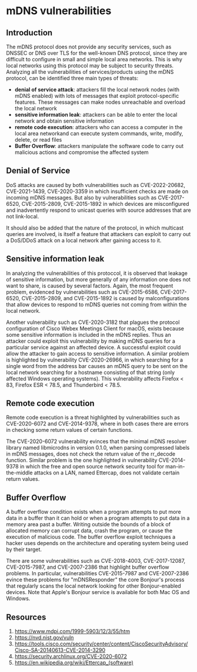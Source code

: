 # mDNS vulnerabilities
## Introduction
The mDNS protocol does not provide any security services, such as DNSSEC or DNS over TLS for the well-known DNS protocol, since they are difficult to configure in small and simple local area networks. This is why local networks using this protocol may be subject to security threats. 
Analyzing all the vulnerabilities of services/products using the mDNS protocol, can be identified three main types of threats:
- **denial of service attack**: attackers fill the local network nodes (with mDNS enabled) with lots of messages that exploit protocol-specific features. These messages can make nodes unreachable and overload the local network
- **sensitive information leak**: attackers can be able to enter the local network and obtain sensitive information
- **remote code execution**: attackers who can access a computer in the local area networkand can execute system commands, write, modify, delete, or read files
- **Buffer Overflow**: attackers manipulate the software code to carry out malicious actions and compromise the affected system 

## Denial of Service
DoS attacks are caused by both vulnerabilities such as CVE-2022-20682, CVE-2021-1439, CVE-2020-3359 in which insufficient checks are made on incoming mDNS messages. But also by vulnerabilities such as CVE-2017-6520, CVE-2015-2809, CVE-2015-1892 in which devices are misconfigured and inadvertently respond to unicast queries with source addresses that are not link-local.

It should also be added that the nature of the protocol, in which multicast queries are involved, is itself a feature that attackers can exploit to carry out a DoS/DDoS attack on a local network after gaining access to it. 

## Sensitive information leak
In analyzing the vulnerabilities of this protoccol, it is observed that leakage of sensitive information, but more generally of any information one does not want to share, is caused by several factors. Again, the most frequent problem, evidenced by vulnerabilities such as CVE-2015-6586, CVE-2017-6520, CVE-2015-2809, and CVE-2015-1892 is caused by malconfigurations that allow devices to respond to mDNS queries not coming from within the local network. 

Another vulnerability such as CVE-2020-3182 that plagues the protocol configuration of Cisco Webex Meetings Client for macOS, exists because some sensitive information is included in the mDNS replies. Thus an attacker could exploit this vulnerability by making mDNS queries for a particular service against an affected device. A successful exploit could allow the attacker to gain access to sensitive information. A similar problem is highlighted by vulnerability CVE-2020-26966, in which searching for a single word from the address bar causes an mDNS query to be sent on the local network searching for a hostname consisting of that string (only affected Windows operating systems). This vulnerability affects Firefox < 83, Firefox ESR < 78.5, and Thunderbird < 78.5.

## Remote code execution
Remote code execution is a threat highlighted by vulnerabilities such as CVE-2020-6072 and CVE-2014-9378, where in both cases there are errors in checking some return values of certain functions. 

The CVE-2020-6072 vulnerability evinces that the minimal mDNS resolver library named libmicrodns in version 0.1.0, when parsing compressed labels in mDNS messages, does not check the return value of the rr_decode function. 
Similar problem is the one highlighted in vulnerability CVE-2014-9378 in which the free and open source network security tool for man-in-the-middle attacks on a LAN, named Ettercap, does not validate certain return values. 

## Buffer Overflow
A buffer overflow condition exists when a program attempts to put more data in a buffer than it can hold or when a program attempts to put data in a memory area past a buffer. Writing outside the bounds of a block of allocated memory can corrupt data, crash the program, or cause the execution of malicious code. The buffer overflow exploit techniques a hacker uses depends on the architecture and operating system being used by their target. 

There are some vulnerabilities such as CVE-2018-4003, CVE-2017-12087, CVE-2015-7987, and CVE-2007-2386 that highlight buffer overflow problems. In particular, vulnerabilities CVE-2015-7987 and CVE-2007-2386 evince these problems for "mDNSResponder" the core Bonjour's process that regularly scans the local network looking for other Bonjour-enabled devices. Note that Apple's Bonjour service is available for both Mac OS and Windows.  


## Resources
1) https://www.mdpi.com/1999-5903/12/3/55/htm
2) https://nvd.nist.gov/vuln
3) https://tools.cisco.com/security/center/content/CiscoSecurityAdvisory/Cisco-SA-20140613-CVE-2014-3290
4) https://security.archlinux.org/CVE-2020-6072
5) https://en.wikipedia.org/wiki/Ettercap_(software)
